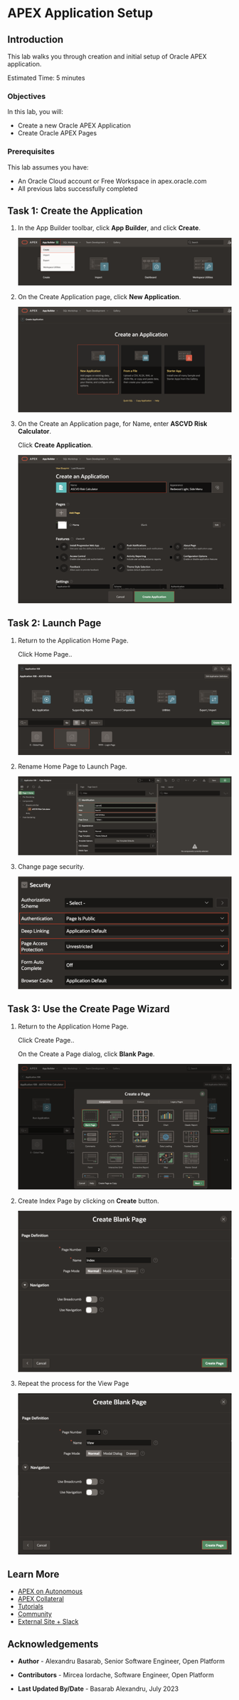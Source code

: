 # APEX Application Setup

## Introduction

This lab walks you through creation and initial setup of Oracle APEX application.

Estimated Time: 5 minutes

### Objectives

In this lab, you will:

* Create a new Oracle APEX Application
* Create Oracle APEX Pages

### Prerequisites

This lab assumes you have:

* An Oracle Cloud account or Free Workspace in apex.oracle.com
* All previous labs successfully completed

## Task 1: Create the Application

1. In the App Builder toolbar, click **App Builder**, and click **Create**.

    ![Click on App Builder](images/app-builder.png)

2. On the Create Application page, click **New Application**.

    ![Click on Create](images/new-app.png)

3. On the Create an Application page, for Name, enter **ASCVD Risk Calculator**.

    Click **Create Application**.

    ![Click on Create Application](images/app-details.png)

## Task 2: Launch Page

1. Return to the Application Home Page.

   Click Home Page..

   ![Click on Home Page](images/edit-home-page.png)

2. Rename Home Page to Launch Page.

    ![Click on Create Application](images/rename-home-page.png)

3. Change page security.

    ![Edit page security](images/page-security.png)

## Task 3: Use the Create Page Wizard

1. Return to the Application Home Page.

   Click Create Page..

   On the Create a Page dialog, click **Blank Page**.

   ![Click on Create](images/create-new-page.png)

2. Create Index Page by clicking on **Create** button.

   ![Click on Create](images/create-index-page.png)

3. Repeat the process for the View Page

   ![Click on Create](images/create-view-page.png)

## Learn More

* [APEX on Autonomous](https://apex.oracle.com/en/platform/apex-oracle-cloud/)
* [APEX Collateral](https://apex.oracle.com/en/)
* [Tutorials](https://apex.oracle.com/en/learn/tutorials/)
* [Community](hhttps://apex.oracle.com/community)
* [External Site + Slack](http://apex.world/)

## Acknowledgements

* **Author** - Alexandru Basarab, Senior Software Engineer, Open Platform

* **Contributors** - Mircea Iordache, Software Engineer, Open Platform

* **Last Updated By/Date** - Basarab Alexandru, July 2023

